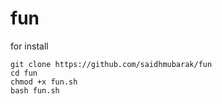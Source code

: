 # fun

for install

```
git clone https://github.com/saidhmubarak/fun
cd fun
chmod +x fun.sh
bash fun.sh
```

